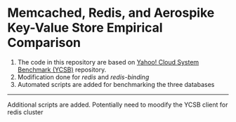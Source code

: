 # Memcached, Redis, and Aerospike Key-Value Store Empirical Comparison
1. The code in this repository are based on [Yahoo! Cloud System Benchmark (YCSB)](https://github.com/brianfrankcooper/YCSB) repository. 
2. Modification done for _redis_ and _redis-binding_
3. Automated scripts are added for benchmarking the three databases 
-------------------------
Additional scripts are added.
Potentially need to moodify the YCSB client for redis cluster
